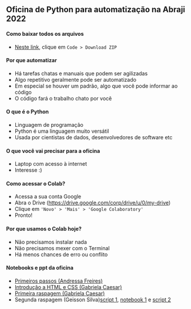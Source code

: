## Oficina de Python para automatização na Abraji 2022

#### Como baixar todos os arquivos
- [Neste link](https://github.com/python-abraji-2022/python-para-automatizacao-abraji-2022), clique em ``Code > Download ZIP``        

#### Por que automatizar
- Há tarefas chatas e manuais que podem ser agilizadas      
- Algo repetitivo geralmente pode ser automatizado
- Em especial se houver um padrão, algo que você pode informar ao código      
- O código fará o trabalho chato por você     

#### O que é o Python
- Linguagem de programação      
- Python é uma linguagem muito versátil       
- Usada por cientistas de dados, desenvolvedores de software etc

#### O que você vai precisar para a oficina      
- Laptop com acesso à internet          
- Interesse :)       

#### Como acessar o Colab?
- Acessa a sua conta Google           
- Abra o Drive (https://drive.google.com/corp/drive/u/0/my-drive)     
- Clique em ``'Novo' > 'Mais' > 'Google Colaboratory'``       
- Pronto!       

#### Por que usamos o Colab hoje?       
- Não precisamos instalar nada        
- Não precisamos mexer com o Terminal         
- Há menos chances de erro ou conflito        

#### Notebooks e ppt da oficina
- [Primeiros passos (Andressa Freires)](https://github.com/python-abraji-2022/python-para-automatizacao-abraji-2022/blob/main/notebook-colab/Resuma%CC%83o_Python_Abraji.ipynb)       
- [Introdução a HTML e CSS (Gabriela Caesar)](https://github.com/python-abraji-2022/python-para-automatizacao-abraji-2022/blob/main/ppt-html-css/html-e-css-o-basico-gabriela-caesar.pdf)           
- [Primeira raspagem (Gabriela Caesar)](https://github.com/python-abraji-2022/python-para-automatizacao-abraji-2022/blob/main/notebook-colab/raspagem_site_ssp.ipynb)          
- Segunda raspagem (Geisson Silva)[script 1](https://github.com/python-abraji-2022/python-para-automatizacao-abraji-2022/blob/main/notebook-colab/caixa.py), [notebook 1](https://github.com/python-abraji-2022/python-para-automatizacao-abraji-2022/blob/main/notebook-colab/caixaNotebook.ipynb) e [script 2](https://github.com/python-abraji-2022/python-para-automatizacao-abraji-2022/blob/main/notebook-colab/caixaRequest.py)        
